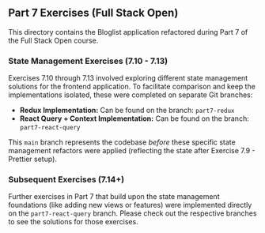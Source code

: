 ## Part 7 Exercises (Full Stack Open)

This directory contains the Bloglist application refactored during Part 7 of the Full Stack Open course.

### State Management Exercises (7.10 - 7.13)

Exercises 7.10 through 7.13 involved exploring different state management solutions for the frontend application. To facilitate comparison and keep the implementations isolated, these were completed on separate Git branches:

- **Redux Implementation:** Can be found on the branch: `part7-redux`
- **React Query + Context Implementation:** Can be found on the branch: `part7-react-query`

This `main` branch represents the codebase _before_ these specific state management refactors were applied (reflecting the state after Exercise 7.9 - Prettier setup).

### Subsequent Exercises (7.14+)

Further exercises in Part 7 that build upon the state management foundations (like adding new views or features) were implemented directly on the `part7-react-query` branch. Please check out the respective branches to see the solutions for those exercises.
